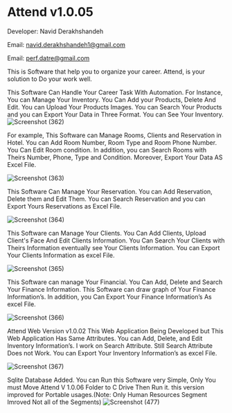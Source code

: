 # Attend v1.0.05
Developer: Navid Derakhshandeh

Email: navid.derakhshandeh1@gmail.com

Email: perf.datre@gmail.com

This is Software that help you to organize your career. Attend, is your solution to Do your work well.

This Software Can Handle Your Career Task With Automation. For Instance, You can Manage Your Inventory. You Can Add your Products, Delete And Edit. You can Upload Your Products Images. You can Search Your Products and you can Export Your Data in Three Format. You can See Your Inventory.
![Screenshot (362)](https://github.com/Navid-Derakhshandeh/Attend/assets/111235264/1e0dffd5-ed87-4a98-b352-5b04cf1cf0dd)

For example, This Software can Manage Rooms, Clients and Reservation in Hotel. You can Add Room Number, Room Type and Room Phone Number. You Can Edit Room condition. In addition, you can Search Rooms with Theirs Number, Phone, Type and Condition. Moreover, Export Your Data AS Excel File.

![Screenshot (363)](https://github.com/Navid-Derakhshandeh/Attend/assets/111235264/4a6113be-dc67-4bbf-8d64-a05d0c3ae2af)

This Software Can Manage Your Reservation. You can Add Reservation, Delete them and Edit Them. You can Search Reservation and you can Export Yours Reservations as Excel File.

![Screenshot (364)](https://github.com/Navid-Derakhshandeh/Attend/assets/111235264/118833e6-1acc-4da3-a04f-9ad0edcd08ca)

This Software can Manage Your Clients. You Can Add Clients, Upload Client's Face And Edit Clients Information. You Can Search Your Clients with Theirs Information eventually see Your Clients Information. You can Export Your Clients Information as excel File.

![Screenshot (365)](https://github.com/Navid-Derakhshandeh/Attend/assets/111235264/34bd8544-22fb-47bd-be03-8dfc411de013)

This Software can manage Your Financial. You Can Add, Delete and Search Your Finance Information. This Software can draw graph of Your Finance Information’s. In addition, you Can Export Your Finance Information’s As excel File.

![Screenshot (366)](https://github.com/Navid-Derakhshandeh/Attend/assets/111235264/b30ff353-b63d-4494-a569-e84c302b8a9a)

Attend Web Version v1.0.02 This Web Application Being Developed but This Web Application Has Same Attributes. You can Add, Delete, and Edit Inventory Information’s. I work on Search Attribute. Still Search Attribute Does not Work. You can Export Your Inventory Information’s as excel File.

![Screenshot (367)](https://github.com/Navid-Derakhshandeh/Attend/assets/111235264/f26fcb9c-d769-457d-8c8c-6d7b5093e20a)

Sqlite Database Added. You can Run this Software very Simple, Only You must Move Attend V 1.0.06 Folder to C Drive Then Run it.
this version improved for Portable usages.(Note: Only Human Resources Segment Imroved Not all of the Segments) 
![Screenshot (477)](https://github.com/Navid-Derakhshandeh/Attend/assets/111235264/b4ef58e2-926f-4535-b535-7954bc851f8c)

